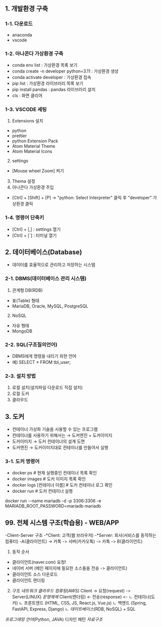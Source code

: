 ## 1. 개발환경 구축
### 1-1. 다운로드
 - anaconda
 - vscode

### 1-2. 아나콘다 가상환경 구축
 - conda env list :                         가상환경 목록 보기
 - conda create -n developer python=3.11 :  가상환경 생성
 - conda activate developer :               가상환경 접속
 - pip list :                               가상환경 라이브러리 목록 보기
 - pip install pandas :                     pandas 라이브러리 설치
 - cls :                                    화면 클리어

### 1-3. VSCODE 세팅
1. Extensions 설치
 - python
 - prettier
 - python Extension Pack
 - Atom Material Theme
 - Atom Material Icons
2. settings
 - [Mouse wheel Zoom] 켜기
3. Thema 설정
4. 아나콘다 가상환경 주입
 - [Ctrl] + [Shift] + [P] -> "python: Select Interpreter" 클릭 후
 "developer" 가상환경 클릭

 ### 1-4. 명령어 단축키
 - [Ctrl] + [,] : settings 열기
 - [Ctrl] + [`] : 터미널 열기

## 2. 데이터베이스(Database)
- 데이터를 효율적으로 관리하고 저장하는 시스템

### 2-1. DBMS(데이터베이스 관리 시스템)
1. 관계형 DB(RDB)
  - 표(Table) 형태
  - MariaDB, Oracle, MySQL, PostgreSQL
  
2. NoSQL
  - 자유 형태
  - MongoDB

### 2-2. SQL(구조질의언어)
  - DBMS에게 명령을 내리기 위한 언어
  - 예) SELECT * FROM tbl_user;

### 2-3. 설치 방법
  1. 로컬 설치(설치파일 다운로드 직접 설치)
  2. 로컬 도커 
  3. 클라우드

## 3. 도커
  - 컨테이너 가상화 기술을 사용할 수 있는 프로그램
  - 컨테이너를 사용하기 위해서는 → 도커엔진 + 도커이미지
  - 도커이미지 → 도커 컨테이너의 설계 도면
  - 도커엔진 → 도커이미지대로 컨테이너를 만들어서 실행

### 3-1. 도커 명령어
  - docker ps                      # 현재 실행중인 컨테이너 목록 확인
  - docker images                  # 도커 이미지 목록 확인
  - docker logs [컨테이너 이름]     # 도커 컨테이너 로그 확인
  - docker run                     # 도커 컨테이너 실행
  
  docker run --name mariadb -d -p 3306:3306 -e
  MARIADB_ROOT_PASSWORD=mariadb mariadb






## 99. 전체 시스템 구조(학습용) - WEB/APP
-Client-Server 구조
-*Client: 고객(웹 브라우저)
-*Server: 회사(서비스를 동작하는 컴퓨터)
-A(클라이언트) -> 카톡 -> 서버(카카오톡) -> 카톡 -> B(클라이언트)

1. 동작 순서
  + 클라이언트(naver.com) 요청!
  + 네이버 서버 (메인 페이지에 필요한 소스들을 전송 -> 클라이언트)
  + 클라이언트 소스 다운로드
  + 클라이언트 랜더링

2. 구조
                    *네트워크*          *클라우드 컴퓨팅(AWS)*
Client           -> 요청(request)   -> Server(LINUX) *운영체제*
Client(랜더링)   <- 전송(response)  <- ㄴ 컨테이너(도커) 
                                         ㄴ 프론트엔드 (HTML, CSS, JS, React.js, Vue.js)
                                         ㄴ 백엔드 (Spring, FastAPI, Express, Django)
                                         ㄴ *데이트베이스*(RDB, NoSQL) + SQL
                                         
*프로그래밍 언어*(Python, JAVA)
디자인 패턴
*자료구조*